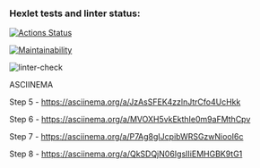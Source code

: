 ### Hexlet tests and linter status:
[![Actions Status](https://github.com/eidolonzx/python-project-lvl1/workflows/hexlet-check/badge.svg)](https://github.com/eidolonzx/python-project-lvl1/actions)

[![Maintainability](https://api.codeclimate.com/v1/badges/a99a88d28ad37a79dbf6/maintainability)](https://codeclimate.com/github/codeclimate/codeclimate/maintainability)

![linter-check](https://github.com/eidolonzx/python-project-lvl1/actions/workflows/linter-check.yml/badge.svg)

ASCIINEMA

Step 5 - https://asciinema.org/a/JzAsSFEK4zzlnJtrCfo4UcHkk

Step 6 - https://asciinema.org/a/MVOXH5vkEkthIe0m9aFMthCpv

Step 7 - https://asciinema.org/a/P7Ag8gIJcpibWRSGzwNiooI6c

Step 8 - https://asciinema.org/a/QkSDQjN06IgsIIiEMHGBK9tG1
